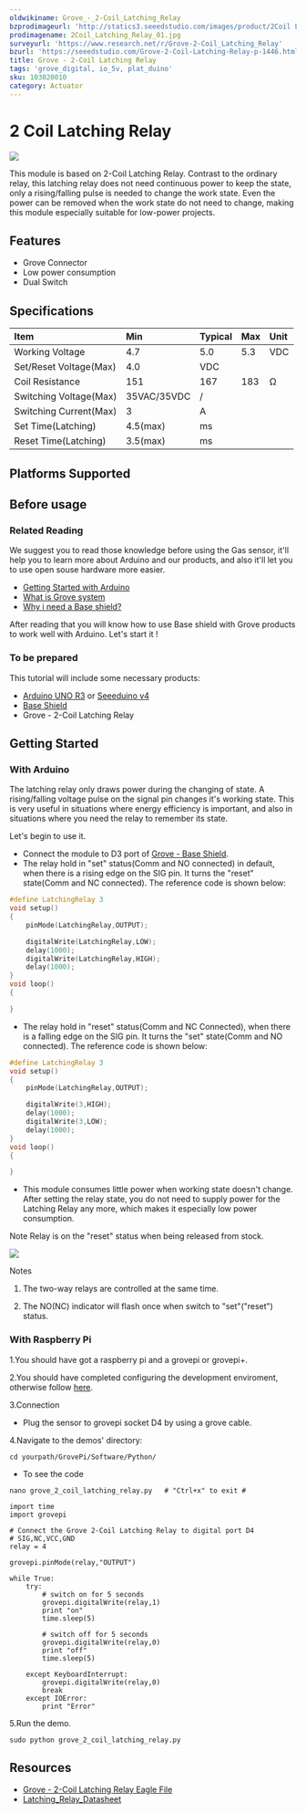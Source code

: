```yaml
---
oldwikiname: Grove_-_2-Coil_Latching_Relay
bzprodimageurl: 'http://statics3.seeedstudio.com/images/product/2Coil Latching Relay.jpg'
prodimagename: 2Coil_Latching_Relay_01.jpg
surveyurl: 'https://www.research.net/r/Grove-2-Coil_Latching_Relay'
bzurl: 'https://seeedstudio.com/Grove-2-Coil-Latching-Relay-p-1446.html'
title: Grove - 2-Coil Latching Relay
tags: 'grove_digital, io_5v, plat_duino'
sku: 103020010
category: Actuator
---
```


# 2 Coil Latching Relay

![](https://raw.githubusercontent.com/SeeedDocument/Grove-2-Coil_Latching_Relay/master/img/2Coil_Latching_Relay_01.jpg)

This module is based on 2-Coil Latching Relay. Contrast to the ordinary relay, this latching relay does not need continuous power to keep the state, only a rising/falling pulse is needed to change the work state. Even the power can be removed when the work state do not need to change, making this module especially suitable for low-power projects.

## Features

* Grove Connector
* Low power consumption
* Dual Switch

## Specifications

|  Item |  Min |  Typical |  Max |  Unit |
| :--- | :--- | :--- | :--- | :--- |
|  Working Voltage |  4.7 |  5.0 |  5.3 |  VDC |
|  Set/Reset Voltage\(Max\) |  4.0 |  VDC |  |  |
|  Coil Resistance |  151 |  167 |  183 |  Ω |
|  Switching Voltage\(Max\) |  35VAC/35VDC |  / |  |  |
|  Switching Current\(Max\) |  3 |  A |  |  |
|  Set Time\(Latching\) |  4.5\(max\) |  ms |  |  |
|  Reset Time\(Latching\) |  3.5\(max\) |  ms |  |  |

## Platforms Supported

## Before usage

### Related Reading

We suggest you to read those knowledge before using the Gas sensor, it'll help you to learn more about Arduino and our products, and also it'll let you to use open souse hardware more easier.

* [Getting Started with Arduino](/Getting_Started_with_Seeeduino)
* [What is Grove system](/Grove_System)
* [Why i need a Base shield?](/Base_Shield_V2)

After reading that you will know how to use Base shield with Grove products to work well with Arduino. Let's start it !

### To be prepared

This tutorial will include some necessary products:

* [Arduino UNO R3](http://www.seeedstudio.com/depot/Arduino-Uno-Rev3-p-694.html) or [Seeeduino v4](http://www.seeedstudio.com/depot/Seeeduino-V4-p-669.html)
* [Base Shield](http://www.seeedstudio.com/depot/Base-Shield-V2-p-1378.html)
* Grove - 2-Coil Latching Relay

## Getting Started

### With Arduino

The latching relay only draws power during the changing of state. A rising/falling voltage pulse on the signal pin changes it's working state. This is very useful in situations where energy efficiency is important, and also in situations where you need the relay to remember its state.

Let's begin to use it.

* Connect the module to D3 port of [Grove - Base Shield](/Base_Shield_V2).
* The relay hold in "set" status\(Comm and NO connected\) in default, when there is a rising edge on the SIG pin. It turns the "reset" state\(Comm and NC connected\). The reference code is shown below:

```c
#define LatchingRelay 3
void setup()
{
    pinMode(LatchingRelay,OUTPUT);

    digitalWrite(LatchingRelay,LOW);
    delay(1000);
    digitalWrite(LatchingRelay,HIGH);
    delay(1000);
}
void loop()
{

}
```

* The relay hold in "reset" status\(Comm and NC Connected\), when there is a falling edge on the SIG pin. It turns the "set" state\(Comm and NO connected\). The reference code is shown below:

```c
#define LatchingRelay 3
void setup()
{
    pinMode(LatchingRelay,OUTPUT);

    digitalWrite(3,HIGH);
    delay(1000);
    digitalWrite(3,LOW);
    delay(1000);
}
void loop()
{

}
```

* This module consumes little power when working state doesn't change. After setting the relay state, you do not need to supply power for the Latching Relay any more, which makes it especially low power consumption.

Note Relay is on the "reset" status when being released from stock.

![](https://raw.githubusercontent.com/SeeedDocument/Grove-2-Coil_Latching_Relay/master/img/Latching_Relay_Diagram.jpg)

Notes

 1. The two-way relays are controlled at the same time.

 2. The NO\(NC\) indicator will flash once when switch to "set"\("reset"\) status.

### With Raspberry Pi

1.You should have got a raspberry pi and a grovepi or grovepi+.

2.You should have completed configuring the development enviroment, otherwise follow [here](/GrovePiPlus).

3.Connection

* Plug the sensor to grovepi socket D4 by using a grove cable.

4.Navigate to the demos' directory:

```text
cd yourpath/GrovePi/Software/Python/
```

* To see the code

```text
nano grove_2_coil_latching_relay.py   # "Ctrl+x" to exit #
```

```text
import time
import grovepi

# Connect the Grove 2-Coil Latching Relay to digital port D4
# SIG,NC,VCC,GND
relay = 4

grovepi.pinMode(relay,"OUTPUT")

while True:
    try:
        # switch on for 5 seconds
        grovepi.digitalWrite(relay,1)
        print "on"
        time.sleep(5)

        # switch off for 5 seconds
        grovepi.digitalWrite(relay,0)
        print "off"
        time.sleep(5)

    except KeyboardInterrupt:
        grovepi.digitalWrite(relay,0)
        break
    except IOError:
        print "Error"
```

5.Run the demo.

```text
sudo python grove_2_coil_latching_relay.py
```

## Resources

* [Grove - 2-Coil Latching Relay Eagle File](https://raw.githubusercontent.com/SeeedDocument/Grove-2-Coil_Latching_Relay/master/res/Grove-2-Coil_Latching_Relay_Eagle_File.zip)
* [Latching\_Relay\_Datasheet](https://raw.githubusercontent.com/SeeedDocument/Grove-2-Coil_Latching_Relay/master/res/Latching_Relay_Datesheet.pdf)

